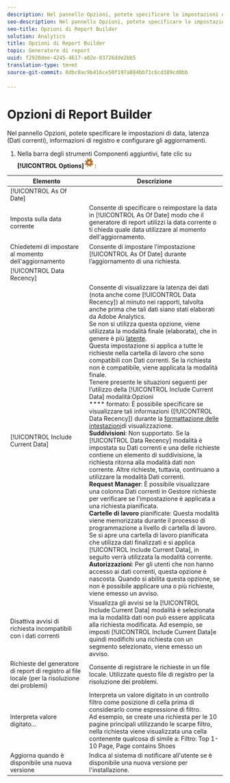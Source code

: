 ```yaml
---
description: Nel pannello Opzioni, potete specificare le impostazioni di data, latenza (Dati correnti), informazioni di registro e configurare gli aggiornamenti.
seo-description: Nel pannello Opzioni, potete specificare le impostazioni di data, latenza (Dati correnti), informazioni di registro e configurare gli aggiornamenti.
seo-title: Opzioni di Report Builder
solution: Analytics
title: Opzioni di Report Builder
topic: Generatore di report
uuid: f2920dee-4245-4617-a02e-03726dde2bb5
translation-type: tm+mt
source-git-commit: 0dbc8ac9b416ce50f197a884bb71c6cd389cd0bb

---
```



# Opzioni di Report Builder

Nel pannello Opzioni, potete specificare le impostazioni di data, latenza (Dati correnti), informazioni di registro e configurare gli aggiornamenti.

1. Nella barra degli strumenti Componenti aggiuntivi, fate clic su **[!UICONTROL Options]**![](assets/options_icon.png):

| Elemento | Descrizione |
|--- |--- |
| [!UICONTROL As Of Date] |  |
| Imposta sulla data corrente | Consente di specificare o reimpostare la data in [!UICONTROL As Of Date] modo che il generatore di report utilizzi la data corrente o ti chieda quale data utilizzare al momento dell'aggiornamento. |
| Chiedetemi di impostare al momento dell'aggiornamento | Consente di impostare l’impostazione [!UICONTROL As Of Date] durante l’aggiornamento di una richiesta. |
| [!UICONTROL Data Recency] |  |
| [!UICONTROL Include Current Data] | Consente di visualizzare la latenza dei dati (nota anche come [!UICONTROL Data Recency]) al minuto nei rapporti, talvolta anche prima che tali dati siano stati elaborati da Adobe Analytics.<br>Se non si utilizza questa opzione, viene utilizzata la modalità finale (elaborata), che in genere è più [latente](https://marketing.adobe.com/resources/help/en_US/reference/data_latency.html).<br>Questa impostazione si applica a tutte le richieste nella cartella di lavoro che sono compatibili con Dati correnti. Se la richiesta non è compatibile, viene applicata la modalità finale.<br>Tenere presente le situazioni seguenti per l’utilizzo della [!UICONTROL Include Current Data] modalità:Opzioni<br>**** formato: È possibile specificare se visualizzare tali informazioni ([!UICONTROL Data Recency]) durante la [formattazione delle intestazioni](../../analyze/report-builder/layout/t-format-display-headers.md)di visualizzazione.<br>**Suddivisioni**: Non supportato. Se la [!UICONTROL Data Recency] modalità è impostata su Dati correnti e una delle richieste contiene un elemento di suddivisione, la richiesta ritorna alla modalità dati non corrente. Altre richieste, tuttavia, continuano a utilizzare la modalità Dati correnti.<br>**Request Manager**: È possibile visualizzare una colonna Dati correnti in Gestore richieste per verificare se l'impostazione è applicata a una richiesta pianificata.<br>**Cartelle di lavoro** pianificate: Questa modalità viene memorizzata durante il processo di programmazione a livello di cartella di lavoro. Se si apre una cartella di lavoro pianificata che utilizza dati finalizzati e si applica [!UICONTROL Include Current Data], in seguito verrà utilizzata la modalità corrente.<br>**Autorizzazioni**: Per gli utenti che non hanno accesso ai dati correnti, questa opzione è nascosta.  Quando si abilita questa opzione, se non è possibile applicare una o più richieste, viene emesso un avviso. |
| Disattiva avvisi di richiesta incompatibili con i dati correnti | Visualizza gli avvisi se la [!UICONTROL Include Current Data] modalità è selezionata ma la modalità dati non può essere applicata alla richiesta modificata.  Ad esempio, se imposti [!UICONTROL Include Current Data]e quindi modifichi una richiesta con un segmento selezionato, viene emesso un avviso. |
| Richieste del generatore di report di registro al file locale (per la risoluzione dei problemi) | Consente di registrare le richieste in un file locale. Utilizzate questo file di registro per la risoluzione dei problemi. |
| Interpreta valore digitato... | Interpreta un valore digitato in un controllo filtro come posizione di cella prima di considerarlo come espressione di filtro.<br>Ad esempio, se create una richiesta per le 10 pagine principali utilizzando le scarpe filtro, nella richiesta viene visualizzata una cella contenente qualcosa di simile a:   Filtro: Top 1-10 Page, Page contains Shoes |
| Aggiorna quando è disponibile una nuova versione | Indica al sistema di notificare all'utente se è disponibile una nuova versione per l'installazione. |
